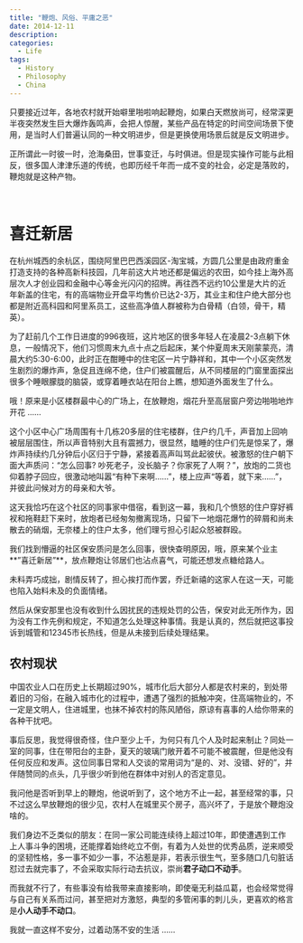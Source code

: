 ```yaml
---
title: "鞭炮、风俗、平庸之恶"
date: 2014-12-11
description: 
categories:
  - Life
tags:
  - History  
  - Philosophy
  - China
---
```



只要接近过年，各地农村就开始噼里啪啦响起鞭炮，如果白天燃放尚可，经常深更半夜突然发生巨大爆炸轰鸣声，会把人惊醒，某些产品在特定的时间空间场景下使用，是当时人们普遍认同的一种文明进步，但是更换使用场景后就是反文明进步。


正所谓此一时彼一时，沧海桑田，世事变迁，与时俱进。但是现实操作可能与此相反，很多国人津津乐道的传统，也即历经千年而一成不变的社会，必定是落败的，鞭炮就是这种产物。

‌

# 喜迁新居

‌在杭州城西的余杭区，围绕阿里巴巴西溪园区-淘宝城，方圆几公里是由政府重金打造支持的各种高新科技园，几年前这大片地还都是偏远的农田，如今挂上海外高层次人才创业园和金融中心等金光闪闪的招牌。再往西不远约10公里是大片的近年新盖的住宅，有的高端物业开盘平均售价已达2-3万，其业主和住户绝大部分也都是附近高科园和阿里系员工，这些高净值人群被称为白骨精（白领，骨干，精英）。

为了赶前几个工作日进度的996夜班，这片地区的很多年轻人在凌晨2-3点躺下休息，一般情况下，他们习惯周末九点十点之后起床，某个仲夏周末天刚蒙蒙亮，清晨大约5:30-6:00，此时正在酣睡中的住宅区一片宁静祥和，其中一个小区突然发生剧烈的爆炸声，急促且连绵不绝，住户们被震醒后，从不同楼层的门窗里面探出很多个睡眼朦胧的脑袋，或穿着睡衣站在阳台上瞧，想知道外面发生了什么。

哦！原来是小区楼群最中心的广场上，在放鞭炮，烟花升至高层窗户旁边啪啪地炸开花 ……

这个小区中心广场周围有十几栋20多层的住宅楼群，住户约几千，声音加上回响被层层围住，所以声音特别大且有震撼力，很显然，瞌睡的住户们先是惊呆了，爆炸声持续约几分钟后小区归于宁静，紧接着高声叫骂此起彼伏。被激怒的住户朝下面大声质问：“怎么回事? 吵死老子，没长脑子？你家死了人啊？”，放炮的二货也仰着脖子回应，很激动地叫嚣“有种下来啊……”，楼上应声“等着，就下来……”，并彼此问候对方的母亲和大爷。

这天我恰巧在这个社区的同事家中借宿，看到这一幕，我和几个愤怒的住户穿好裤衩和拖鞋赶下来时，放炮者已经匆匆撤离现场，只留下一地烟花爆竹的碎屑和尚未散去的硝烟，无奈楼上的住户太多，他们理亏担心引起众怒被群殴。

我们找到懵逼的社区保安质问是怎么回事，很快查明原因，哦，原来某个业主**”喜迁新居”**，放点鞭炮让邻居们也沾点喜气，可能还想发点糖给路人。

未料弄巧成拙，剧情反转了，担心挨打而作罢，乔迁新禧的这家人在这一天，可能也陷入始料未及的负面情绪。

然后从保安那里也没有收到什么因扰民的违规处罚的公告，保安对此无所作为，因为没有工作先例和规定，不知道怎么处理这种事情。我是认真的，然后就把这事投诉到城管和12345市长热线，但是从未接到后续处理结果。

## 农村现状

中国农业人口在历史上长期超过90%，城市化后大部分人都是农村来的，到处带着旧的习俗，在融入城市化的过程中，遭遇了强烈的抵触冲突，住高端物业的，不一定是文明人，住进城里，也抹不掉农村的陈风陋俗，原谅有喜事的人给你带来的各种干扰吧。

事后反思，我觉得很奇怪，住户至少上千，为何只有几个人及时起来制止？同处一室的同事，住在带阳台的主卧，夏天的玻璃门敞开着不可能不被震醒，但是他没有任何反应和发声。这位同事日常和人交谈的常用词为“是的、对、没错、好的”，并伴随赞同的点头，几乎很少听到他在群体中对别人的否定意见。

我问他是否听到早上的鞭炮，他说听到了，这个地方不止一起，甚至经常的事，只不过这么早放鞭炮的很少见，农村人在城里买个房子，高兴坏了，于是放个鞭炮没啥的。

我们身边不乏类似的朋友：在同一家公司能连续待上超过10年，即使遭遇到工作上人事斗争的困境，还能撑着始终屹立不倒，有着为人处世的优秀品质，逆来顺受的坚韧性格，多一事不如少一事，不沾惹是非，若表示很生气，至多随口几句脏话怼过去就完事了，不会采取实际行动去抗议，崇尚**君子动口不动手**。

而我就不行了，有些事没有给我带来直接影响，即使毫无利益瓜葛，也会经常觉得与自己有关系而过问，甚至把对方激怒，典型的多管闲事的刺儿头，更喜欢的格言是**小人动手不动口**。

我就一直这样不安分，过着动荡不安的生活 ……

‌